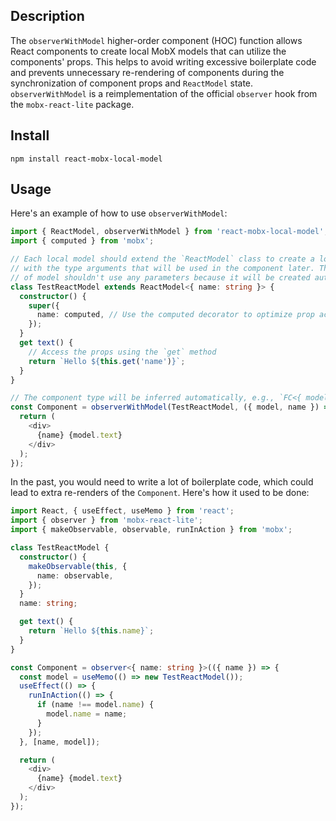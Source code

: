 ## Description

The `observerWithModel` higher-order component (HOC) function allows React components to create local MobX models that can utilize the components' props. This helps to avoid writing excessive boilerplate code and prevents unnecessary re-rendering of components during the synchronization of component props and `ReactModel` state. `observerWithModel` is a reimplementation of the official `observer` hook from the `mobx-react-lite` package.

## Install

```
npm install react-mobx-local-model
```

## Usage

Here's an example of how to use `observerWithModel`:

```ts
import { ReactModel, observerWithModel } from 'react-mobx-local-model';
import { computed } from 'mobx';

// Each local model should extend the `ReactModel` class to create a local model for the component
// with the type arguments that will be used in the component later. The constructor of this kind
// of model shouldn't use any parameters because it will be created automatically like `new TestReactModel()`.
class TestReactModel extends ReactModel<{ name: string }> {
  constructor() {
    super({
      name: computed, // Use the computed decorator to optimize prop access if needed
    });
  }
  get text() {
    // Access the props using the `get` method
    return `Hello ${this.get('name')}`;
  }
}

// The component type will be inferred automatically, e.g., `FC<{ model: TestReactModel, name: string }>`
const Component = observerWithModel(TestReactModel, ({ model, name }) => {
  return (
    <div>
      {name} {model.text}
    </div>
  );
});
```

In the past, you would need to write a lot of boilerplate code, which could lead to extra re-renders of the `Component`. Here's how it used to be done:

```ts
import React, { useEffect, useMemo } from 'react';
import { observer } from 'mobx-react-lite';
import { makeObservable, observable, runInAction } from 'mobx';

class TestReactModel {
  constructor() {
    makeObservable(this, {
      name: observable,
    });
  }
  name: string;

  get text() {
    return `Hello ${this.name}`;
  }
}

const Component = observer<{ name: string }>(({ name }) => {
  const model = useMemo(() => new TestReactModel());
  useEffect(() => {
    runInAction(() => {
      if (name !== model.name) {
        model.name = name;
      }
    });
  }, [name, model]);

  return (
    <div>
      {name} {model.text}
    </div>
  );
});
```
